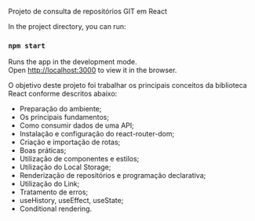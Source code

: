 Projeto de consulta de repositórios GIT em React

In the project directory, you can run:
### `npm start`

Runs the app in the development mode.\
Open [http://localhost:3000](http://localhost:3000) to view it in the browser.

O  objetivo deste projeto foi trabalhar os principais conceitos da biblioteca React conforme descritos abaixo:
 - Preparação do ambiente;
 - Os principais fundamentos;
 - Como consumir dados de uma API;
 - Instalação e configuração do react-router-dom;
 - Criação e importação de rotas;
 - Boas práticas;
 - Utilização de componentes e estilos;
 - Utilização do Local Storage;
 - Renderização de repositórios e programação declarativa;
 - Utilização do Link;
 - Tratamento de erros;
 - useHistory, useEffect, useState;
 - Conditional rendering.


